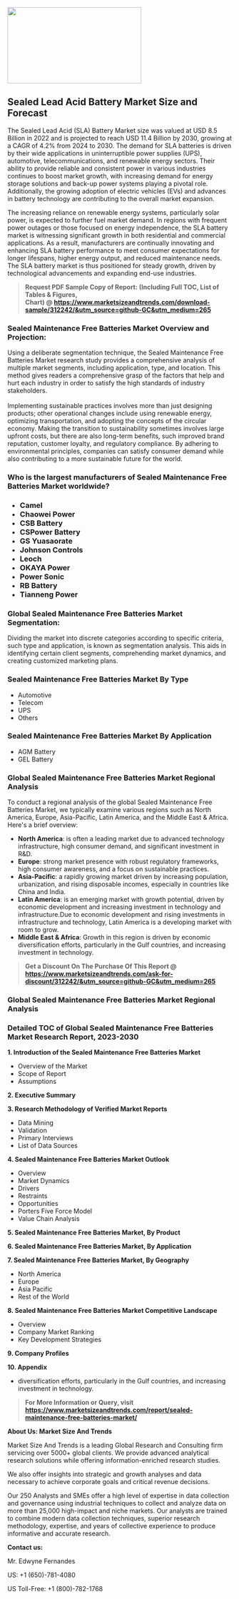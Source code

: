 <p><img class="alignnone size-medium wp-image-20088" src="https://ffe5etoiles.com/wp-content/uploads/2024/12/MST1-300x171.png" alt="" width="300" height="171" /></p><h2>Sealed Lead Acid Battery Market Size and Forecast</h2><p>The Sealed Lead Acid (SLA) Battery Market size was valued at USD 8.5 Billion in 2022 and is projected to reach USD 11.4 Billion by 2030, growing at a CAGR of 4.2% from 2024 to 2030. The demand for SLA batteries is driven by their wide applications in uninterruptible power supplies (UPS), automotive, telecommunications, and renewable energy sectors. Their ability to provide reliable and consistent power in various industries continues to boost market growth, with increasing demand for energy storage solutions and back-up power systems playing a pivotal role. Additionally, the growing adoption of electric vehicles (EVs) and advances in battery technology are contributing to the overall market expansion.</p><p>The increasing reliance on renewable energy systems, particularly solar power, is expected to further fuel market demand. In regions with frequent power outages or those focused on energy independence, the SLA battery market is witnessing significant growth in both residential and commercial applications. As a result, manufacturers are continually innovating and enhancing SLA battery performance to meet consumer expectations for longer lifespans, higher energy output, and reduced maintenance needs. The SLA battery market is thus positioned for steady growth, driven by technological advancements and expanding end-use industries.</p></p><blockquote id="" class=""><strong>Request PDF Sample Copy of Report: (Including Full TOC, List of Tables &amp; Figures, Chart)&nbsp;@&nbsp;<strong><a href="https://www.marketsizeandtrends.com/download-sample/312242/&utm_source=github-GC&utm_medium=265" target="_blank">https://www.marketsizeandtrends.com/download-sample/312242/&utm_source=github-GC&utm_medium=265</a></strong></strong></blockquote><h3 id="" class="">Sealed Maintenance Free Batteries Market&nbsp;Overview and Projection:</h3><p id="" class="">Using a deliberate segmentation technique, the Sealed Maintenance Free Batteries Market research study provides a comprehensive analysis of multiple market segments, including application, type, and location. This method gives readers a comprehensive grasp of the factors that help and hurt each industry in order to satisfy the high standards of industry stakeholders. <br /> <br />Implementing sustainable practices involves more than just designing products; other operational changes include using renewable energy, optimizing transportation, and adopting the concepts of the circular economy. Making the transition to sustainability sometimes involves large upfront costs, but there are also long-term benefits, such improved brand reputation, customer loyalty, and regulatory compliance. By adhering to environmental principles, companies can satisfy consumer demand while also contributing to a more sustainable future for the world.</p><h3 id="" class="">Who is the largest manufacturers of&nbsp;Sealed Maintenance Free Batteries Market worldwide?</h3><h3 class=""><p><ul><li>Camel </li><li> Chaowei Power </li><li> CSB Battery </li><li> CSPower Battery </li><li> GS Yuasaorate </li><li> Johnson Controls </li><li> Leoch </li><li> OKAYA Power </li><li> Power Sonic </li><li> RB Battery </li><li> Tianneng Power</li></ul></p></h3><h3 id="" class="">Global&nbsp;Sealed Maintenance Free Batteries Market Segmentation:</h3><p id="" class="">Dividing the market into discrete categories according to specific criteria, such type and application, is known as segmentation analysis. This aids in identifying certain client segments, comprehending market dynamics, and creating customized marketing plans.</p><h3 id="" class="">Sealed Maintenance Free Batteries Market&nbsp;By Type</h3><p><p><ul><li>Automotive</li><li> Telecom</li><li> UPS</li><li> Others</p></li></ul></p></p><h3 id="" class="">Sealed Maintenance Free Batteries Market&nbsp;By Application</h3><p class=""><p><ul><li>AGM Battery</li><li> GEL Battery</li></ul></p></p><h3 id="" class="">Global Sealed Maintenance Free Batteries Market Regional Analysis</h3><p id="" class="">To conduct a regional analysis of the global Sealed Maintenance Free Batteries Market, we typically examine various regions such as North America, Europe, Asia-Pacific, Latin America, and the Middle East &amp; Africa. Here's a brief overview:</p><ul><li><strong>North America</strong>: is often a leading market due to advanced technology infrastructure, high consumer demand, and significant investment in R&amp;D.</li><li><strong>Europe</strong>: strong market presence with robust regulatory frameworks, high consumer awareness, and a focus on sustainable practices.</li><li><strong>Asia-Pacific</strong>: a rapidly growing market driven by increasing population, urbanization, and rising disposable incomes, especially in countries like China and India.</li><li><strong>Latin America</strong>: is an emerging market with growth potential, driven by economic development and increasing investment in technology and infrastructure.Due to economic development and rising investments in infrastructure and technology, Latin America is a developing market with room to grow.</li><li><strong>Middle East &amp; Africa</strong>: Growth in this region is driven by economic diversification efforts, particularly in the Gulf countries, and increasing investment in technology.</li></ul><blockquote id="" class=""><strong>Get a Discount On The Purchase Of This Report @ <strong><a href="https://www.marketsizeandtrends.com/ask-for-discount/312242/&utm_source=github-GC&utm_medium=265" target="_blank">https://www.marketsizeandtrends.com/ask-for-discount/312242/&utm_source=github-GC&utm_medium=265</a></strong></strong></blockquote><h3 id="" class="">Global Sealed Maintenance Free Batteries Market Regional Analysis</h3><h3 id="" class="">Detailed TOC of Global Sealed Maintenance Free Batteries Market Research Report, 2023-2030</h3><p id="" class=""><strong>1. Introduction of the Sealed Maintenance Free Batteries Market</strong></p><ul><li>Overview of the Market</li><li>Scope of Report</li><li>Assumptions</li></ul><p id="" class=""><strong>2. Executive Summary</strong></p><p id="" class=""><strong>3. Research Methodology of Verified Market Reports</strong></p><ul><li>Data Mining</li><li>Validation</li><li>Primary Interviews</li><li>List of Data Sources</li></ul><p id="" class=""><strong>4. Sealed Maintenance Free Batteries Market Outlook</strong></p><ul><li>Overview</li><li>Market Dynamics</li><li>Drivers</li><li>Restraints</li><li>Opportunities</li><li>Porters Five Force Model</li><li>Value Chain Analysis</li></ul><p id="" class=""><strong>5. Sealed Maintenance Free Batteries Market, By Product</strong></p><p id="" class=""><strong>6. Sealed Maintenance Free Batteries Market, By Application</strong></p><p id="" class=""><strong>7. Sealed Maintenance Free Batteries Market, By Geography</strong></p><ul><li>North America</li><li>Europe</li><li>Asia Pacific</li><li>Rest of the World</li></ul><p id="" class=""><strong>8. Sealed Maintenance Free Batteries Market Competitive Landscape</strong></p><ul><li>Overview</li><li>Company Market Ranking</li><li>Key Development Strategies</li></ul><p id="" class=""><strong>9. Company Profiles</strong></p><p id="" class=""><strong>10. Appendix</strong></p><ul><li>diversification efforts, particularly in the Gulf countries, and increasing investment in technology.</li></ul><blockquote id="" class=""><strong>For More Information or Query, visit <strong><strong><a href="https://www.marketsizeandtrends.com/report/sealed-maintenance-free-batteries-market/" target="_blank">https://www.marketsizeandtrends.com/report/sealed-maintenance-free-batteries-market/</a></strong></strong></strong></blockquote><p id="" class=""><strong>About Us: Market Size And Trends</strong></p><p id="" class="">Market Size And Trends is a leading Global Research and Consulting firm servicing over 5000+ global clients. We provide advanced analytical research solutions while offering information-enriched research studies.</p><p id="" class="">We also offer insights into strategic and growth analyses and data necessary to achieve corporate goals and critical revenue decisions.</p><p id="" class="">Our 250 Analysts and SMEs offer a high level of expertise in data collection and governance using industrial techniques to collect and analyze data on more than 25,000 high-impact and niche markets. Our analysts are trained to combine modern data collection techniques, superior research methodology, expertise, and years of collective experience to produce informative and accurate research.</p><p id="" class=""><strong>Contact us:</strong></p><p id="" class="">Mr. Edwyne Fernandes</p><p id="" class="">US: +1 (650)-781-4080</p><p id="" class="">US Toll-Free: +1 (800)-782-1768</p>
